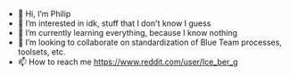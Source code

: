 - 👋 Hi, I’m Philip
- 👀 I’m interested in idk, stuff that I don't know I guess
- 🌱 I’m currently learning everything, because I know nothing
- 💞️ I’m looking to collaborate on standardization of Blue Team processes, toolsets, etc.
- 📫 How to reach me https://www.reddit.com/user/Ice_ber_g

<!---
Kleinbp/Kleinbp is a ✨ special ✨ repository because its `README.md` (this file) appears on your GitHub profile.
You can click the Preview link to take a look at your changes.
--->
